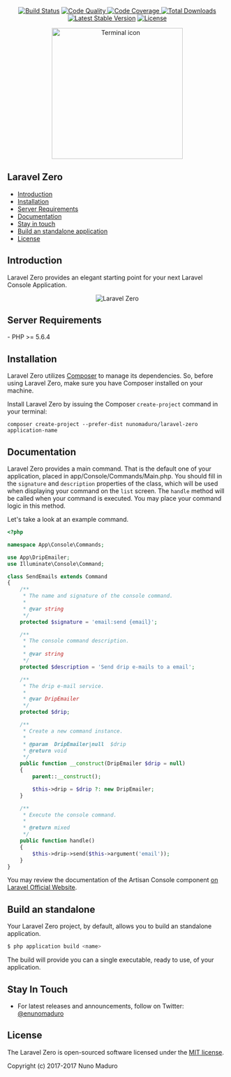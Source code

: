 <p align="center">
  <a href="https://travis-ci.org/nunomaduro/laravel-zero"><img src="https://travis-ci.org/nunomaduro/laravel-zero.svg?branch=stable" alt="Build Status"></a>
  <a href="https://scrutinizer-ci.com/g/nunomaduro/laravel-zero/?branch=stable"><img src="https://scrutinizer-ci.com/g/nunomaduro/laravel-zero/badges/quality-score.png?b=stable" alt="Code Quality" />
  <a href="https://scrutinizer-ci.com/g/nunomaduro/laravel-zero/?branch=stable"><img src="https://scrutinizer-ci.com/g/nunomaduro/laravel-zero/badges/coverage.png?b=stable" alt="Code Coverage" />
  <a href="https://packagist.org/packages/nunomaduro/laravel-zero"><img src="https://poser.pugx.org/nunomaduro/laravel-zero/d/total.svg" alt="Total Downloads"></a>
  <a href="https://packagist.org/packages/nunomaduro/laravel-zero"><img src="https://poser.pugx.org/nunomaduro/laravel-zero/v/stable.svg" alt="Latest Stable Version"></a>
  <a href="https://packagist.org/packages/nunomaduro/laravel-zero"><img src="https://poser.pugx.org/nunomaduro/laravel-zero/license.svg" alt="License"></a>
</p>

<p align="center">
    <img title="Terminal icon" height="300px" src="http://elementary.io/images/docs/human-interface-guidelines/icons/128/utilities-terminal.svg" />
</p>

## Laravel Zero

- [Introduction](#introduction)
- [Installation](#installation)
- [Server Requirements](#server-requirements)
- [Documentation](#documentation)
- [Stay in touch](#stay-in-touch)
- [Build an standalone application](#build-an-standalone)
- [License](#license)

<a name="introduction"></a>
## Introduction

Laravel Zero provides an elegant starting point for your next Laravel Console Application. 

<p align="center">
    <img src="http://i.imgur.com/MSfhukT.png" alt="Laravel Zero" />
</p>

<a name="server-requirements"></a>
## Server Requirements

<div class="content-list" markdown="1">
- PHP >= 5.6.4
</div>

<a name="installation"></a>
## Installation

Laravel Zero utilizes [Composer](https://getcomposer.org) to manage its dependencies. So, before using Laravel Zero, make sure you have Composer installed on your machine.

Install Laravel Zero by issuing the Composer `create-project` command in your terminal:

    composer create-project --prefer-dist nunomaduro/laravel-zero application-name

<a name="documentation"></a>
## Documentation

Laravel Zero provides a main command. That is the default one of your application, placed in app/Console/Commands/Main.php. You should fill in the `signature` and `description` properties of the class, which will be used when displaying your command on the `list` screen. The `handle` method will be called when your command is executed. You may place your command logic in this method.

Let's take a look at an example command.

```php
<?php

namespace App\Console\Commands;

use App\DripEmailer;
use Illuminate\Console\Command;

class SendEmails extends Command
{
    /**
     * The name and signature of the console command.
     *
     * @var string
     */
    protected $signature = 'email:send {email}';

    /**
     * The console command description.
     *
     * @var string
     */
    protected $description = 'Send drip e-mails to a email';

    /**
     * The drip e-mail service.
     *
     * @var DripEmailer
     */
    protected $drip;

    /**
     * Create a new command instance.
     *
     * @param  DripEmailer|null  $drip
     * @return void
     */
    public function __construct(DripEmailer $drip = null)
    {
        parent::__construct();

        $this->drip = $drip ?: new DripEmailer;
    }

    /**
     * Execute the console command.
     *
     * @return mixed
     */
    public function handle()
    {
        $this->drip->send($this->argument('email'));
    }
}
```

You may review the documentation of the Artisan Console component [on Laravel Official Website](https://laravel.com/docs/5.4/artisan).

<a name="build-an-standalone"></a>
## Build an standalone

Your Laravel Zero project, by default, allows you to build an standalone application.

```sh
$ php application build <name>
```

The build will provide you can a single executable, ready to use, of your application.

<a name="stay-in-touch"></a>
## Stay In Touch

- For latest releases and announcements, follow on Twitter: [@enunomaduro](https://twitter.com/enunomaduro)

<a name="license"></a>
## License

The Laravel Zero is open-sourced software licensed under the [MIT license](http://opensource.org/licenses/MIT).

Copyright (c) 2017-2017 Nuno Maduro